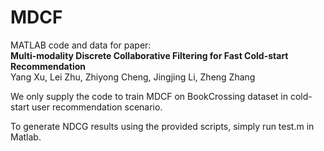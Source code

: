 # MDCF
 MATLAB code and data for paper:  
 **Multi-modality Discrete Collaborative Filtering for Fast Cold-start Recommendation**  
 Yang Xu, Lei Zhu, Zhiyong Cheng, Jingjing Li, Zheng Zhang  
 
 We only supply the code to train MDCF on BookCrossing dataset in cold-start user recommendation scenario.  
 
 To generate NDCG results using the provided scripts, simply run test.m in Matlab.  
